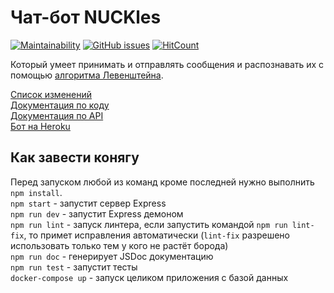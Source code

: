 # Чат-бот NUCKles
[![Maintainability](https://api.codeclimate.com/v1/badges/a8d381c585f7027a8a21/maintainability)](https://codeclimate.com/github/blurtech/bot-backend/maintainability) [![GitHub issues](https://img.shields.io/github/issues/blurtech/bot-backend.svg)](https://github.com/blurtech/bot-backend/issues)  [![HitCount](http://hits.dwyl.io/blurtech/bot-backend.svg)](http://hits.dwyl.io/blurtech/bot-backend)  

Который умеет принимать и отправлять сообщения и распознавать их с помощью [алгоритма Левенштейна](https://dzone.com/articles/the-levenshtein-algorithm-1).  

[Список изменений](CHANGELOG.md)  
[Документация по коду](https://blur.tech/bot-backend/)  
[Документация по API](https://blur.tech/bot-backend/api/)  
[Бот на Heroku](https://nuckles.herokuapp.com/)  

## Как завести конягу
Перед запуском любой из команд кроме последней нужно выполнить `npm install`.  
`npm start` - запустит сервер Express  
`npm run dev` - запустит Express демоном  
`npm run lint` - запуск линтера, если запустить командой `npm run lint-fix`, то примет исправления автоматически (`lint-fix` разрешено использовать только тем у кого не растёт борода)  
`npm run doc` - генерирует JSDoc документацию  
`npm run test` - запустит тесты  
`docker-compose up` - запуск целиком приложения с базой данных
